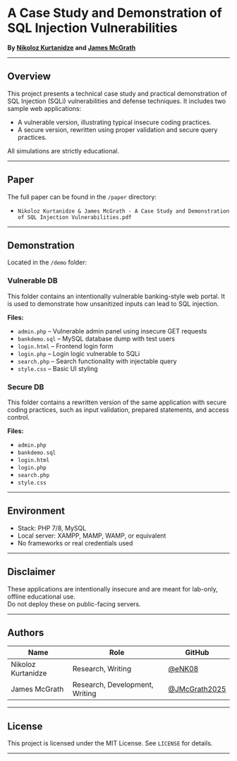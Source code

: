 # A Case Study and Demonstration of SQL Injection Vulnerabilities

**By [Nikoloz Kurtanidze](https://github.com/eNK08) and [James McGrath](https://github.com/JMcGrath2025)**  

---

## Overview

This project presents a technical case study and practical demonstration of SQL Injection (SQLi) vulnerabilities and defense techniques. It includes two sample web applications:

- A vulnerable version, illustrating typical insecure coding practices.
- A secure version, rewritten using proper validation and secure query practices.

All simulations are strictly educational.

---

## Paper

The full paper can be found in the `/paper` directory:
- `Nikoloz Kurtanidze & James McGrath - A Case Study and Demonstration of SQL Injection Vulnerabilities.pdf`

---

## Demonstration

Located in the `/demo` folder:

### Vulnerable DB

This folder contains an intentionally vulnerable banking-style web portal. It is used to demonstrate how unsanitized inputs can lead to SQL injection.

**Files:**
- `admin.php` – Vulnerable admin panel using insecure GET requests
- `bankdemo.sql` – MySQL database dump with test users
- `login.html` – Frontend login form
- `login.php` – Login logic vulnerable to SQLi
- `search.php` – Search functionality with injectable query
- `style.css` – Basic UI styling

### Secure DB

This folder contains a rewritten version of the same application with secure coding practices, such as input validation, prepared statements, and access control.

**Files:**
- `admin.php`
- `bankdemo.sql`
- `login.html`
- `login.php`
- `search.php`
- `style.css`

---

## Environment

- Stack: PHP 7/8, MySQL
- Local server: XAMPP, MAMP, WAMP, or equivalent
- No frameworks or real credentials used

---

## Disclaimer

These applications are intentionally insecure and are meant for lab-only, offline educational use.  
Do not deploy these on public-facing servers.

---

## Authors

| Name               | Role                       | GitHub                                           |
| ------------------ | -------------------------- | ------------------------------------------------ |
| Nikoloz Kurtanidze | Research, Writing | [@eNK08](https://github.com/eNK08)               |
| James McGrath      | Research, Development, Writing    | [@JMcGrath2025](https://github.com/JMcGrath2025) |

---

## License

This project is licensed under the MIT License. See `LICENSE` for details.

---

